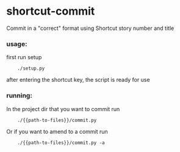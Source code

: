 # shortcut-commit
Commit in a "correct" format using Shortcut story number and title

### usage:
first run setup
```shell
    ./setup.py
```
after entering the shortcut key, the script is ready for use

### running:
In the project dir that you want to commit run
```shell
    ./{{path-to-files}}/commit.py
```

Or if you want to amend to a commit run
```shell
    ./{{path-to-files}}/commit.py -a
```
